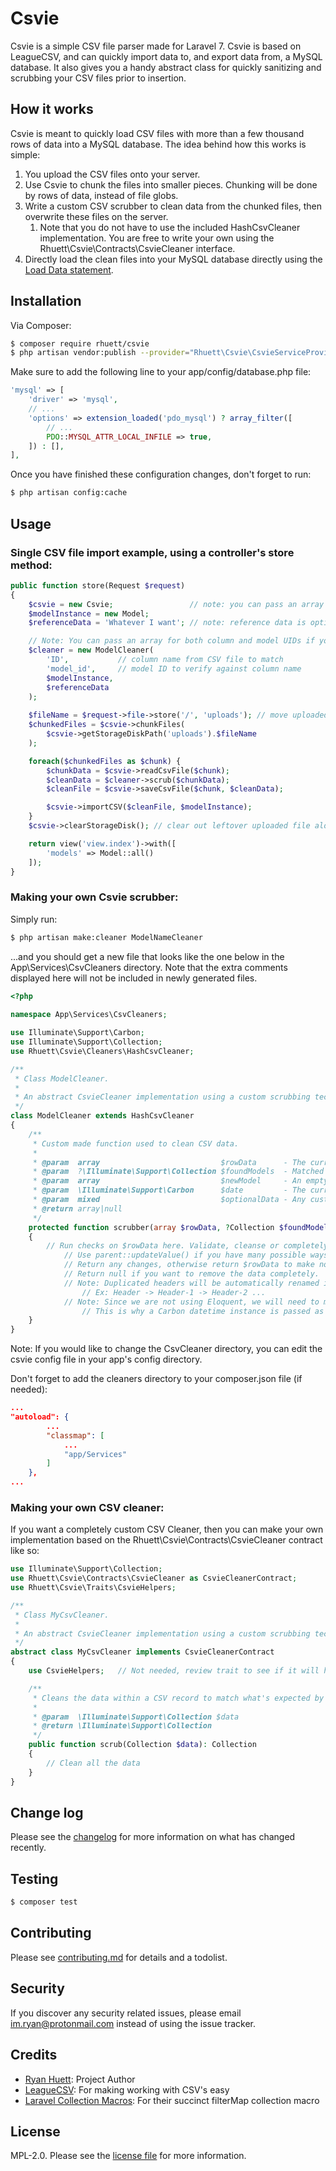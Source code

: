 # Csvie

Csvie is a simple CSV file parser made for Laravel 7. Csvie is based on LeagueCSV, and can quickly import data to, and export data from, a MySQL database. It also gives you a handy abstract class for quickly sanitizing and scrubbing your CSV files prior to insertion. 

## How it works

Csvie is meant to quickly load CSV files with more than a few thousand rows of data into a MySQL database. The idea behind how this works is simple:
1. You upload the CSV files onto your server.
2. Use Csvie to chunk the files into smaller pieces. Chunking will be done by rows of data, instead of file globs.
3. Write a custom CSV scrubber to clean data from the chunked files, then overwrite these files on the server.
   1. Note that you do not have to use the included HashCsvCleaner implementation. You are free to write your own using the Rhuett\Csvie\Contracts\CsvieCleaner interface.
4. Directly load the clean files into your MySQL database directly using the [Load Data statement](https://dev.mysql.com/doc/refman/8.0/en/load-data.html).

## Installation

Via Composer:

``` bash
$ composer require rhuett/csvie
$ php artisan vendor:publish --provider="Rhuett\Csvie\CsvieServiceProvider"
```

Make sure to add the following line to your app/config/database.php file:

``` php
'mysql' => [
    'driver' => 'mysql',
    // ...
    'options' => extension_loaded('pdo_mysql') ? array_filter([
        // ...
        PDO::MYSQL_ATTR_LOCAL_INFILE => true,
    ]) : [],
],
```
Once you have finished these configuration changes, don't forget to run:

``` bash
$ php artisan config:cache
```

## Usage

### Single CSV file import example, using a controller's store method:

``` php
public function store(Request $request)
{
    $csvie = new Csvie;                 // note: you can pass an array of config overrides if needed
    $modelInstance = new Model;
    $referenceData = 'Whatever I want'; // note: reference data is optional

    // Note: You can pass an array for both column and model UIDs if you need to verify against multiple columns
    $cleaner = new ModelCleaner(
        'ID',           // column name from CSV file to match
        'model_id',     // model ID to verify against column name
        $modelInstance,
        $referenceData  
    );
    
    $fileName = $request->file->store('/', 'uploads'); // move uploaded file from /temp into permanent storage
    $chunkedFiles = $csvie->chunkFiles(
        $csvie->getStorageDiskPath('uploads').$fileName
    );

    foreach($chunkedFiles as $chunk) {
        $chunkData = $csvie->readCsvFile($chunk);
        $cleanData = $cleaner->scrub($chunkData);
        $cleanFile = $csvie->saveCsvFile($chunk, $cleanData);

        $csvie->importCSV($cleanFile, $modelInstance);
    }
    $csvie->clearStorageDisk(); // clear out leftover uploaded file along with its chunks

    return view('view.index')->with([
        'models' => Model::all()
    ]);
}
```

### Making your own Csvie scrubber:

Simply run:

``` bash
$ php artisan make:cleaner ModelNameCleaner
```

...and you should get a new file that looks like the one below in the App\Services\CsvCleaners directory. Note that the extra comments displayed here will not be included in newly generated files.

```php
<?php
 
namespace App\Services\CsvCleaners;

use Illuminate\Support\Carbon;
use Illuminate\Support\Collection;
use Rhuett\Csvie\Cleaners\HashCsvCleaner;

/**
 * Class ModelCleaner.
 * 
 * An abstract CsvieCleaner implementation using a custom scrubbing technique based on your needs.
 */
class ModelCleaner extends HashCsvCleaner
{
    /**
     * Custom made function used to clean CSV data.
     *
     * @param  array                           $rowData      - The current row of data pulled from your CSV.
     * @param  ?\Illuminate\Support\Collection $foundModels  - Matched model(s) based on your CSV, otherwise contains null.
     * @param  array                           $newModel     - An empty model indexed with appropriate keys based on your model.
     * @param  \Illuminate\Support\Carbon      $date         - The current date used for timestamps.
     * @param  mixed                           $optionalData - Any custom data that you want to reference in the scrubber.
     * @return array|null
     */
    protected function scrubber(array $rowData, ?Collection $foundModels, array $newModel, Carbon $date, $optionalData)
    {
        // Run checks on $rowData here. Validate, cleanse or completely change!
            // Use parent::updateValue() if you have many possible ways to update a single value within $rowData. Check the function for more information.
            // Return any changes, otherwise return $rowData to make no changes.
            // Return null if you want to remove the data completely.
            // Note: Duplicated headers will be automatically renamed in $rowData.
                // Ex: Header -> Header-1 -> Header-2 ...
            // Note: Since we are not using Eloquent, we will need to manage our timestamps manually.
                // This is why a Carbon datetime instance is passed as a parameter.
    }
}
```

Note: If you would like to change the CsvCleaner directory, you can edit the csvie config file in your app's config directory.

Don't forget to add the cleaners directory to your composer.json file (if needed):

```json
...
"autoload": {
        ...
        "classmap": [
            ...
            "app/Services"
        ]
    },
...
```

### Making your own CSV cleaner:

If you want a completely custom CSV Cleaner, then you can make your own implementation based on the Rhuett\Csvie\Contracts\CsvieCleaner contract like so:


```php
use Illuminate\Support\Collection;
use Rhuett\Csvie\Contracts\CsvieCleaner as CsvieCleanerContract;
use Rhuett\Csvie\Traits\CsvieHelpers;

/**
 * Class MyCsvCleaner.
 * 
 * An abstract CsvieCleaner implementation using a custom scrubbing technique based on your needs.
 */
abstract class MyCsvCleaner implements CsvieCleanerContract
{
    use CsvieHelpers;   // Not needed, review trait to see if it will help you.

    /**
     * Cleans the data within a CSV record to match what's expected by the database.
     * 
     * @param  \Illuminate\Support\Collection $data
     * @return \Illuminate\Support\Collection
     */
    public function scrub(Collection $data): Collection
    {
        // Clean all the data
    }
}
```

## Change log

Please see the [changelog](changelog.md) for more information on what has changed recently.

## Testing

``` bash
$ composer test
```

## Contributing

Please see [contributing.md](contributing.md) for details and a todolist.

## Security

If you discover any security related issues, please email im.ryan@protonmail.com instead of using the issue tracker.

## Credits

- [Ryan Huett][link-author]: Project Author
- [LeagueCSV][link-leaguecsv]: For making working with CSV's easy
- [Laravel Collection Macros][link-spatie]: For their succinct filterMap collection macro

## License

MPL-2.0. Please see the [license file](license.md) for more information.

[link-author]: https://github.com/im-ryan
[link-leaguecsv]: https://github.com/thephpleague/csv
[link-spatie]: https://github.com/spatie/laravel-collection-macros
